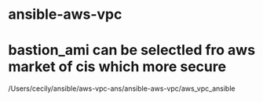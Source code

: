 # ansible-aws-vpc
# bastion_ami can be selectled fro aws market of cis which more secure

/Users/cecily/ansible/aws-vpc-ans/ansible-aws-vpc/aws_vpc_ansible
